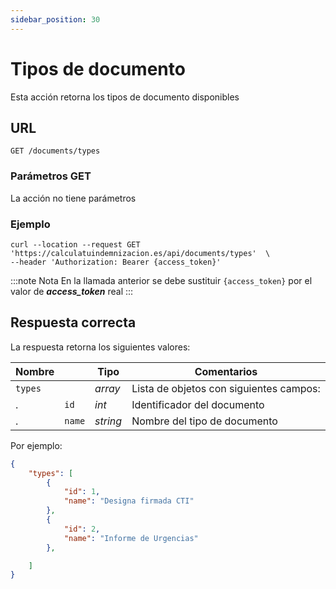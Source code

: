 ```yaml
---
sidebar_position: 30
---
```


# Tipos de documento

Esta acción retorna los tipos de documento disponibles

## URL

```
GET /documents/types
```

### Parámetros GET

La acción no tiene parámetros

### Ejemplo

```shell
curl --location --request GET 'https://calculatuindemnizacion.es/api/documents/types'  \
--header 'Authorization: Bearer {access_token}'
```

:::note Nota
En la llamada anterior se debe sustituir `{access_token}` por el valor de **_access_token_** real
:::

## Respuesta correcta

La respuesta retorna los siguientes valores:

Nombre | | Tipo |  Comentarios 
--- | --- | --- | --- |
`types` | | _array_ | Lista de objetos con siguientes campos:
. | `id` | _int_ | Identificador del documento
. | `name` | _string_ | Nombre del tipo de documento


Por ejemplo:

```json title="Status: 200 Ok"
{
    "types": [
        {
            "id": 1,
            "name": "Designa firmada CTI"
        },
        {
            "id": 2,
            "name": "Informe de Urgencias"
        },

    ]
}
```

